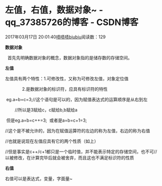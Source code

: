 # 左值，右值，数据对象~ - qq_37385726的博客 - CSDN博客





2017年03月17日 20:01:40[啧啧啧biubiu](https://me.csdn.net/qq_37385726)阅读数：129








**数据对象**

  首先先明确数据对象的概念，数据对象指的是储存数的存储空间。



**左值**

左值具有两个特性：1.可修改性，又称为可修改左值，对象定位值

              2.是数据对象的标识符，应具有标识符的特性

 eg.a=b=c=3;//这个语句是可以的，因为赋值表达式的运算顺序是从右到左

        //所以是3赋给c，c赋给b,b赋给a

 但是eg.a=b=c++=3;  或者是a=b=c+1=3;

//这个是不被允许的，因为在赋值运算符的左边的称为左值，右边的称为右值

//也就是说现在左值应具有它的两个性质（如上）



//但是事实是c++/c+1都只是一个临时值，并不能表示特定的存储空间，也不可//以被修改，在计算完毕后就会被舍弃，而且这也不满足标识符的性质




**右值**

右值可以是表达式，变量，字面量~



